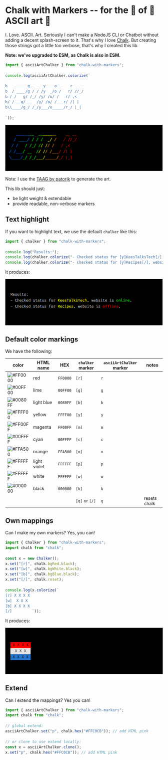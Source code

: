 # Chalk with Markers -- for the 💖 of 💄 ASCII art 🤙

I. Love. ASCII. Art. Seriously I can't make a NodeJS CLI or Chatbot without adding a decent splash-screen to it. That's why I love <a href="https://www.npmjs.com/package/chalk">Chalk</a>. But creating those strings got a little too verbose, that's why I created this lib.

**Note: we've upgraded to ESM, as Chalk is also in ESM.**

```js
import { asciiArtChalker } from "chalk-with-markers";

console.log(asciiArtChalker.colorize(`

b   ______g__  __y____o__    r__ __
b  / ____/g / / /y  _/o /   r/ //_/
b / /   g/ /_/ /y/ /o/ /   r/ ,<   
b/ /___g/ __  /y/ /o/ /___r/ /| |  
b\\____/g_/ /_/y___/o_____/r_/ |_|  

`));
```

<img src="resources/ChilkSplash.png" width="600" />

Note: I use the <a href="https://patorjk.com/software/taag/#p=display&f=Graffiti&t=CHILK">TAAG by patorjk</a> to generate the art.

This lib should just:
- be light weight & extendable
- provide readable, non-verbose markers


## Text highlight
If you want to highlight text, we use the default `chalker` like this:

```js
import { chalker } from "chalk-with-markers";

console.log("Results:");
console.log(chalker.colorize("- Checked status for [y]KeesTalksTech[/], website is [g]online[/]."));
console.log(chalker.colorize("- Checked status for [y]Recipes[/], website is [r]offline[/]."));
```

It produces:

<img src="resources/ChilkText.png" width="600" />

## Default color markings
We have the following:

| color                                                        | HTML name    | HEX      | `chalker` marker | `asciiArtChalker` marker | notes |
| ------------------------------------------------------------ | ------------ | -------- | ---------------- | ------------------------ | ----- |
| ![#FF0000](https://via.placeholder.com/50x25/FF0000/?text=+) | red          | `FF0000` | `[r]`            | `r`                      |       |
| ![#00FF00](https://via.placeholder.com/50x25/00FF00/?text=+) | lime         | `00FF00` | `[g]`            | `g`                      |       |
| ![#0080FF](https://via.placeholder.com/50x25/0080FF/?text=+) | light blue   | `0080FF` | `[b]`            | `b`                      |       |
| ![#FFFF00](https://via.placeholder.com/50x25/FFFF00/?text=+) | yellow       | `FFFF00` | `[y]`            | `y`                      |       |
| ![#FF00FF](https://via.placeholder.com/50x25/FF00FF/?text=+) | magenta      | `FF00FF` | `[m]`            | `m`                      |       |
| ![#00FFFF](https://via.placeholder.com/50x25/00FFFF/?text=+) | cyan         | `00FFFF` | `[c]`            | `c`                      |       |
| ![#FFA500](https://via.placeholder.com/50x25/FFA500/?text=+) | orange       | `FFA500` | `[o]`            | `o`                      |       |
| ![#FFFFFF](https://via.placeholder.com/50x25/B266FF/?text=+) | light violet | `FFFFFF` | `[p]`            | `p`                      |       |
| ![#FFFFFF](https://via.placeholder.com/50x25/FFFFFF/?text=+) | white        | `FFFFFF` | `[w]`            | `w`                      |       |
| ![#000000](https://via.placeholder.com/50x25/000000/?text=+) | black        | `000000` | `[k]`            | `k`                      |       |
|                                                              |              |          | `[q]` or `[/]`   | `q`                      | resets chalk |

## Own mappings
Can I make my own markers? Yes, you can!

```js
import { Chalker } from "chalk-with-markers";
import chalk from "chalk";

const x = new Chalker();
x.set("[r]", chalk.bgRed.black);
x.set("[w]", chalk.bgWhite.black);
x.set("[b]", chalk.bgBlue.black);
x.set("[/]", chalk.reset);

console.log(x.colorize(`
[r] X X X X 
[w]  X X X  
[b] X X X X 
[/]         `));

```

It produces:

<img src="resources/ChilkDutchFlag.png" width="600" />

## Extend
Can I extend the mappings? Yes you can!

```js
import { asciiArtChalker } from "chalk-with-markers";
import chalk from "chalk";

// global extend:
asciiArtChalker.set("p", chalk.hex("#FFC0CB")); // add HTML pink

// or clone to use extend locally:
const x = asciiArtChalker.clone();
x.set("p", chalk.hex("#FFC0CB")); // add HTML pink


```
